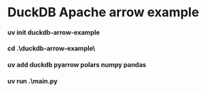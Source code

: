# DuckDB Apache arrow example



#### uv init duckdb-arrow-example

#### cd .\duckdb-arrow-example\

#### uv add duckdb pyarrow polars numpy pandas

#### uv run .\main.py
